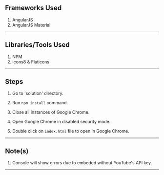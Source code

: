 ## Frameworks Used

1. AngularJS
2. AngularJS Material

------------------------

## Libraries/Tools Used

1. NPM
2. Icons8 & Flaticons 

------------------------

## Steps 

1. Go to 'solution' directory.

2. Run `npm install` command.

3. Close all instances of Google Chrome.

4. Open Google Chrome in disabled security mode.

5. Double click on `index.html` file to open in Google Chrome.

------------------------

## Note(s)

1. Console will show errors due to embeded without YouTube's API key.

------------------------
